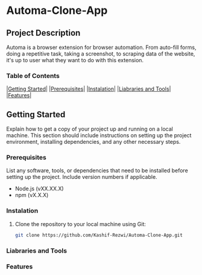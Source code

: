# Automa-Clone-App

## Project Description

Automa is a browser extension for browser automation. From auto-fill forms, doing a repetitive task, taking a screenshot, to scraping data of the website, it's up to user what they want to do with this extension.

### Table of Contents

|[Getting Started](#getting-started)|
|[Prerequisites](#prerequisites)|
|[Instalation](#instalation)|
|[Liabraries and Tools](#liabraries-and-tools)|
|[Features](#features)|

## Getting Started

Explain how to get a copy of your project up and running on a local machine. This section should include instructions on setting up the project environment, installing dependencies, and any other necessary steps.

### Prerequisites

List any software, tools, or dependencies that need to be installed before setting up the project. Include version numbers if applicable.

- Node.js (vXX.XX.X)
- npm (vX.X.X)

### Instalation

1. Clone the repository to your local machine using Git:

   ```bash
   git clone https://github.com/Kashif-Rezwi/Automa-Clone-App.git
   ```

### Liabraries and Tools

### Features
